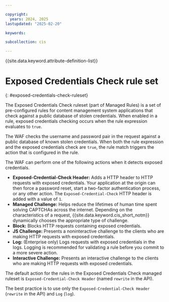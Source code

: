 ```yaml
---

copyright:
  years: 2024, 2025
lastupdated: "2025-02-20"

keywords:

subcollection: cis

---
```


{{site.data.keyword.attribute-definition-list}}

# Exposed Credentials Check rule set
{: #exposed-credentials-check-ruleset}

The Exposed Credentials Check ruleset (part of Managed Rules) is a set of pre-configured rules for content management system applications that check against a public database of stolen credentials. When enabled in a rule, exposed credentials checking occurs when the rule expression evaluates to `true`.

The WAF checks the username and password pair in the request against a public database of known stolen credentials. When both the rule expression and the exposed credentials check are `true`, the rule match triggers the action that is configured in the rule.

The WAF can perform one of the following actions when it detects exposed credentials.

* **Exposed-Credential-Check Header:** Adds a HTTP header to HTTP requests with exposed credentials. Your application at the origin can then force a password reset, start a two-factor authentication process, or any other action. The `Exposed-Credential-Check` HTTP header is added with a value of `1`.
* **Managed Challenge:** Helps reduce the lifetimes of human time spent solving CAPTCHAs across the internet. Depending on the characteristics of a request, {{site.data.keyword.cis_short_notm}} dynamically chooses the appropriate type of challenge.
* **Block:** Blocks HTTP requests containing exposed credentials.
* **JS Challenge:** Presents a noninteractive challenge to the clients who are making HTTP requests with exposed credentials.
* **Log:** (Enterprise only) Logs requests with exposed credentials in the logs. Logging is recommended for validating a rule before you commit to a more severe action.
* **Interactive Challenge:** Presents an interactive challenge to the clients who are making HTTP requests with exposed credentials.

The default action for the rules in the Exposed Credentials Check managed ruleset is `Exposed-Credential-Check Header` (named `rewrite` in the API).

The best practice is to use only the `Exposed-Credential-Check Header` (`rewrite` in the API) and `Log` (`log`).
